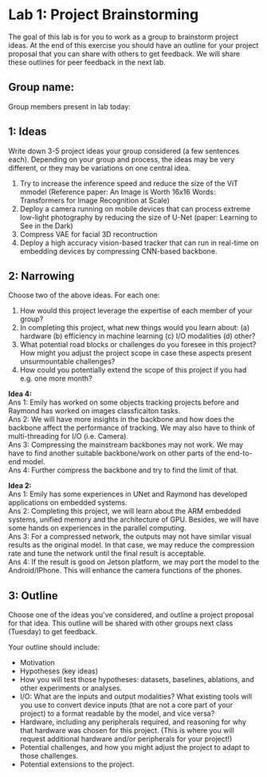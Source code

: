 Lab 1: Project Brainstorming
===
The goal of this lab is for you to work as a group to brainstorm project ideas. At the end of this exercise you should have an outline for your project proposal that you can share with others to get feedback. We will share these outlines for peer feedback in the next lab.

Group name:
---
Group members present in lab today:

1: Ideas
----
Write down 3-5 project ideas your group considered (a few sentences each). Depending on your group and process, the ideas may be very different, or they may be variations on one central idea.
 1. Try to increase the inference speed and reduce the size of the ViT mmodel (Reference paper: An Image is Worth 16x16 Words: Transformers for Image Recognition at Scale)
 2. Deploy a camera running on mobile devices that can process extreme low-light photography by reducing the size of U-Net (paper: Learning to See in the Dark)
 3. Compress VAE for facial 3D recontruction
 4. Deploy a high accuracy vision-based tracker that can run in real-time on embedding devices by compressing CNN-based backbone.

2: Narrowing
----
Choose two of the above ideas. For each one:
1. How would this project leverage the expertise of each member of your group?
2. In completing this project, what new things would you learn about: (a) hardware (b) efficiency in machine learning (c) I/O modalities (d) other?
3. What potential road blocks or challenges do you foresee in this project? How might you adjust the project scope in case these aspects present unsurmountable challenges?
4. How could you potentially extend the scope of this project if you had e.g. one more month?


<b>Idea 4:</b>
   <br>
   Ans 1: Emily has worked on some objects tracking projects before and Raymond has worked on images classficaiton tasks.
   <br>
   Ans 2: We will have more insights in the backbone and how does the backbone affect the performance of tracking. We may also have to think of multi-threading for I/O (i.e. Camera).
   <br>
   Ans 3: Compressing the mainstream backbones may not work. We may have to find another suitable backbone/work on other parts of the end-to-end model.
   <br>
   Ans 4: Further compress the backbone and try to find the limit of that.

<b>Idea 2:</b>
   <br>
   Ans 1: Emily has some experiences in UNet and Raymond has developed applications on embedded systems.
   <br>
   Ans 2: Completing this project, we will learn about the ARM embedded systems, unified memory and the architecture of GPU. Besides, we will have some hands on experiences in the parallel computing.
   <br>
   Ans 3: For a compressed network, the outputs may not have similar visual results as the original model. In that case, we may reduce the compression rate and tune the network until the final result is acceptable.
   <br>
   Ans 4: If the result is good on Jetson platform, we may port the model to the Android/IPhone. This will enhance the camera functions of the phones.
   <br>

3: Outline
----
Choose one of the ideas you've considered, and outline a project proposal for that idea. This outline will be shared with other groups next class (Tuesday) to get feedback.

Your outline should include:
- Motivation
- Hypotheses (key ideas)
- How you will test those hypotheses: datasets, baselines, ablations, and other experiments or analyses.
- I/O: What are the inputs and output modalities? What existing tools will you use to convert device inputs (that are not a core part of your project) to a format readable by the model, and vice versa?
- Hardware, including any peripherals required, and reasoning for why that hardware was chosen for this project. (This is where you will request additional hardware and/or peripherals for your project!)
- Potential challenges, and how you might adjust the project to adapt to those challenges.
- Potential extensions to the project.

